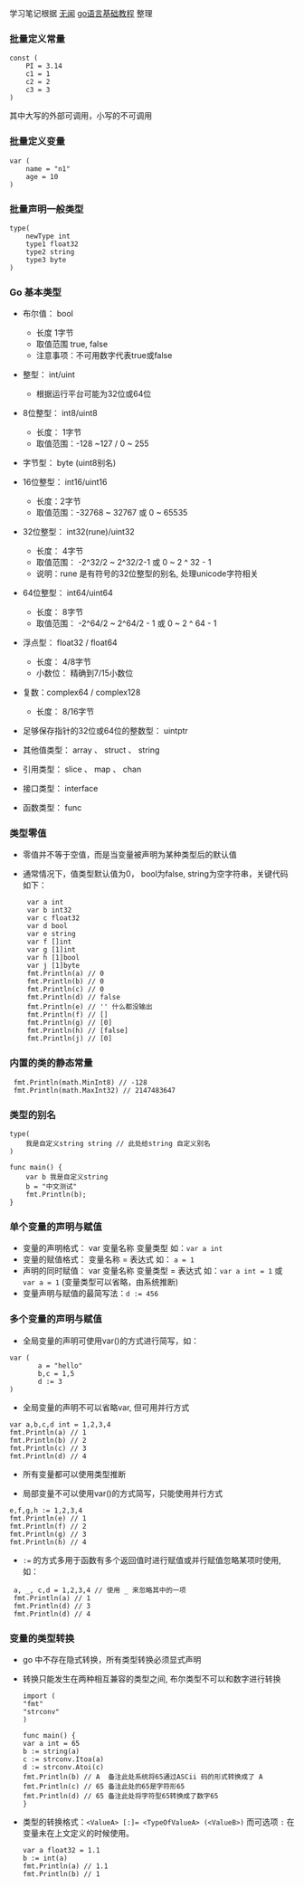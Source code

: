 学习笔记根据 [无闻](https://github.com/Unknwon) [go语言基础教程](https://github.com/Unknwon/go-fundamental-programming) 整理

### __批量定义常量__

```golang
const (
    PI = 3.14
    c1 = 1
    c2 = 2
    c3 = 3
)
```

其中大写的外部可调用，小写的不可调用

### __批量定义变量__

```golang
var (
    name = "n1"
    age = 10
)
```

### __批量声明一般类型__

```golang
type(
    newType int
    type1 float32
    type2 string
    type3 byte
)
```

### __Go 基本类型__

- 布尔值： bool
    * 长度 1字节
    * 取值范围 true, false
    * 注意事项：不可用数字代表true或false

- 整型： int/uint
    * 根据运行平台可能为32位或64位

- 8位整型： int8/uint8
    * 长度： 1字节
    * 取值范围：-128 ~127 / 0 ~ 255

-  字节型： byte (uint8别名)

- 16位整型： int16/uint16
    * 长度：2字节
    * 取值范围：-32768 ~ 32767 或 0 ~ 65535

- 32位整型： int32(rune)/uint32
    * 长度： 4字节
    * 取值范围： -2^32/2 ~ 2^32/2-1 或 0 ~ 2 ^ 32 - 1
    * 说明：rune 是有符号的32位整型的别名, 处理unicode字符相关

- 64位整型： int64/uint64
    * 长度： 8字节
    * 取值范围： -2^64/2 ~ 2^64/2 - 1 或 0 ~ 2 ^ 64 - 1

- 浮点型： float32 / float64
    * 长度： 4/8字节
    * 小数位： 精确到7/15小数位

- 复数：complex64 / complex128
    * 长度： 8/16字节

- 足够保存指针的32位或64位的整数型：  uintptr

- 其他值类型： array 、 struct 、 string

- 引用类型： slice 、 map 、 chan

- 接口类型： interface

- 函数类型： func

### __类型零值__

- 零值并不等于空值，而是当变量被声明为某种类型后的默认值

- 通常情况下，值类型默认值为0， bool为false, string为空字符串，关键代码如下：
  ```golang
   var a int
   var b int32
   var c float32
   var d bool
   var e string
   var f []int
   var g [1]int
   var h [1]bool
   var j [1]byte
   fmt.Println(a) // 0
   fmt.Println(b) // 0
   fmt.Println(c) // 0
   fmt.Println(d) // false
   fmt.Println(e) // '' 什么都没输出
   fmt.Println(f) // []
   fmt.Println(g) // [0]
   fmt.Println(h) // [false]
   fmt.Println(j) // [0]

  ```

### __内置的类的静态常量__

```golang
 fmt.Println(math.MinInt8) // -128
 fmt.Println(math.MaxInt32) // 2147483647
```

### __类型的别名__

```golang
type(
    我是自定义string string // 此处给string 自定义别名
)

func main() {
    var b 我是自定义string
    b = "中文测试"
    fmt.Println(b);
}

```

### __单个变量的声明与赋值__

- 变量的声明格式： var 变量名称 变量类型 如：`var a int`
- 变量的赋值格式： 变量名称 = 表达式 如： `a = 1`
- 声明的同时赋值： var 变量名称 变量类型 = 表达式 如：`var a int = 1` 或 `var a = 1` (变量类型可以省略，由系统推断)
- 变量声明与赋值的最简写法：`d := 456`

### __多个变量的声明与赋值__

- 全局变量的声明可使用var()的方式进行简写，如：
 ```golang
 var (
	    a = "hello"
	    b,c = 1,5
	    d := 3
 )
 ```

- 全局变量的声明不可以省略var, 但可用并行方式
 ```golang
 var a,b,c,d int = 1,2,3,4
 fmt.Println(a) // 1
 fmt.Println(b) // 2
 fmt.Println(c) // 3
 fmt.Println(d) // 4
 ```
- 所有变量都可以使用类型推断

- 局部变量不可以使用var()的方式简写，只能使用并行方式
 ```golang
 e,f,g,h := 1,2,3,4
 fmt.Println(e) // 1
 fmt.Println(f) // 2
 fmt.Println(g) // 3
 fmt.Println(h) // 4
 ```

- `:=` 的方式多用于函数有多个返回值时进行赋值或并行赋值忽略某项时使用,如：
 ```golang
  a, _, c,d = 1,2,3,4 // 使用 _ 来忽略其中的一项
  fmt.Println(a) // 1
  fmt.Println(d) // 3
  fmt.Println(d) // 4
 ```

### __变量的类型转换__

-  go 中不存在隐式转换，所有类型转换必须显式声明

- 转换只能发生在两种相互兼容的类型之间, 布尔类型不可以和数字进行转换
    ```golang
    import (
    "fmt"
    "strconv"
    )

    func main() {
    var a int = 65
    b := string(a)
    c := strconv.Itoa(a)
    d := strconv.Atoi(c)
    fmt.Println(b) // A  备注此处系统将65通过ASCii 码的形式转换成了 A
    fmt.Println(c) // 65 备注此处的65是字符形65
    fmt.Println(d) // 65 备注此处将字符型65转换成了数字65
    }
    ```

- 类型的转换格式：`<ValueA> [:]= <TypeOfValueA> (<ValueB>)` 而可选项 `:` 在变量未在上文定义的时候使用。
    ```golang
    var a float32 = 1.1
    b := int(a)
    fmt.Println(a) // 1.1
    fmt.Println(b) // 1
    ```